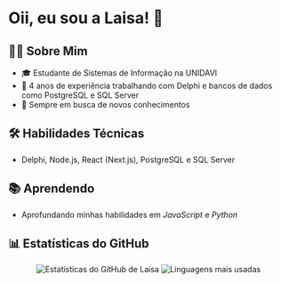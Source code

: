 # Oii, eu sou a Laisa! 👋

## 👨‍💻 Sobre Mim
- 🎓 Estudante de Sistemas de Informação na UNIDAVI
- 💼 4 anos de experiência trabalhando com Delphi e bancos de dados como PostgreSQL e SQL Server
- 🤖 Sempre em busca de novos conhecimentos

## 🛠 Habilidades Técnicas
- Delphi, Node.js, React (Next.js), PostgreSQL e SQL Server

## 📚 Aprendendo
- Aprofundando minhas habilidades em *JavaScript* e *Python*

## 📊 Estatísticas do GitHub
<p align="center">
  <img src="https://github-readme-stats.vercel.app/api?username=LaisaGarlini&show_icons=true&theme=dark&locale=pt-br&hide_title=true&hide_rank=false&card_width=400" alt="Estatísticas do GitHub de Laisa" /> 
  <img src="https://github-readme-stats.vercel.app/api/top-langs/?username=LaisaGarlini&layout=compact&theme=dark&locale=pt-br&card_width=400" alt="Linguagens mais usadas" />
</p>

